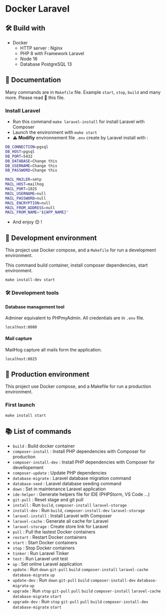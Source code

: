 # Docker Laravel

## 🛠 Build with

- Docker
  - HTTP server : Nginx
  - PHP 8 with Framework Laravel
  - Node 16
  - Database PostgreSQL 13

## 📖 Documentation

Many commands are in `Makefile` file. Example `start`, `stop`, `build` and many more. Please read 🙏 this file.

### Install Laravel

- Run this command `make laravel-install` for install Laravel with Composer
- Launch the environment with `make start`
- **⚠️ Modifiy** environnement file `.env` create by Laravel install with :

```bash
DB_CONNECTION=pgsql
DB_HOST=pgsql
DB_PORT=5432
DB_DATABASE=Change this
DB_USERNAME=Change this
DB_PASSWORD=Change this

MAIL_MAILER=smtp
MAIL_HOST=mailhog
MAIL_PORT=1025
MAIL_USERNAME=null
MAIL_PASSWORD=null
MAIL_ENCRYPTION=null
MAIL_FROM_ADDRESS=null
MAIL_FROM_NAME="${APP_NAME}"
```

- And enjoy 😊 !

## 🧰 Development environment

This project use Docker compose, and a `Makefile` for run a development
environment.

This command build container, install composer dependencies, start environment.

`make install-dev start`

### 🛠 Development tools

#### Database management tool

Adminer equivalent to PHPmyAdmin. All credentials are in `.env` file.

`localhost:8080`

#### Mail capture

MailHog capture all mails form the application.

`localhost:8025`

## 💼 Production environment

This project use Docker compose, and a Makefile for run a production environment.

### First launch

`make install start`

## 📚 List of commands

- `build` : Build docker container
- `composer-install` : Install PHP dependencies with Composer for production
- `composer-install-dev` : Install PHP dependencies with Composer for devellopement
- `composer-update` : Update PHP dependencies
- `database-migrate` : Laravel database migration command
- `database-seed` : Laravel database seeding command
- `down` : Set in maintenance Laravel application
- `ide-helper` : Generate helpers file for IDE (PHPStorm, VS Code ...)
- `git-pull` : Reset stage and git pull
- `install` : Run `build`, `composer-install` `laravel-storage`
- `install-dev` : Run `build`, `composer-install-dev` `laravel-storage`
- `laravel-install` : Install Laravel with Composer
- `laravel-cache` : Generate all cache for Laravel
- `laravel-storage` : Create store link for Laravel
- `pull` : Pull the lastest Docker containers
- `restart` : Restart Docker containers
- `start` : Start Docker containers
- `stop` : Stop Docker containers
- `tinker` : Run Laravel Tinker
- `test` : Run Laravel unit test
- `up` : Set online Laravel application
- `update` : Run `down` `git-pull` `build` `composer-install` `laravel-cache` `database-migrate` `up`
- `update-dev` : Run `down` `git-pull` `build` `composer-install-dev` `database-migrate` `up`
- `upgrade` : Run `stop` `git-pull` `pull` `build` `composer-install` `laravel-cache` `database-migrate` `start`
- `upgrade-dev` : Run `stop` `git-pull` `pull` `build` `composer-install-dev` `database-migrate` `start`
